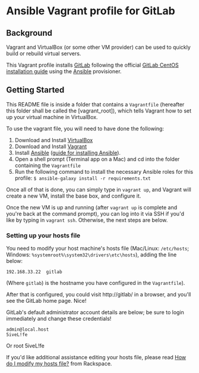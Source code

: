 # Ansible Vagrant profile for GitLab

## Background

Vagrant and VirtualBox (or some other VM provider) can be used to quickly build or rebuild virtual servers.

This Vagrant profile installs [GitLab](https://github.com/gitlabhq/) following the official [GitLab CentOS installation guide](https://github.com/gitlabhq/gitlab-recipes/blob/master/install/centos/README.md) using the [Ansible](http://www.ansible.com/) provisioner.

## Getting Started

This README file is inside a folder that contains a `Vagrantfile` (hereafter this folder shall be called the [vagrant_root]), which tells Vagrant how to set up your virtual machine in VirtualBox.

To use the vagrant file, you will need to have done the following:

  1. Download and Install [VirtualBox](https://www.virtualbox.org/wiki/Downloads)
  2. Download and Install [Vagrant](http://downloads.vagrantup.com/)
  3. Install [Ansible](http://ansibleworks.com/) ([guide for installing Ansible](http://docs.ansible.com/intro_installation.html)).
  4. Open a shell prompt (Terminal app on a Mac) and cd into the folder containing the `Vagrantfile`
  5. Run the following command to install the necessary Ansible roles for this profile: `$ ansible-galaxy install -r requirements.txt`

Once all of that is done, you can simply type in `vagrant up`, and Vagrant will create a new VM, install the base box, and configure it.

Once the new VM is up and running (after `vagrant up` is complete and you're back at the command prompt), you can log into it via SSH if you'd like by typing in `vagrant ssh`. Otherwise, the next steps are below.

### Setting up your hosts file

You need to modify your host machine's hosts file (Mac/Linux: `/etc/hosts`; Windows: `%systemroot%\system32\drivers\etc\hosts`), adding the line below:

    192.168.33.22  gitlab

(Where `gitlab`) is the hostname you have configured in the `Vagrantfile`).

After that is configured, you could visit http://gitlab/ in a browser, and you'll see the GitLab home page. Nice!

GitLab's default administrator account details are below; be sure to login immediately and change these credentials!

    admin@local.host
    5iveL!fe

Or
    root
    5iveL!fe
  

If you'd like additional assistance editing your hosts file, please read [How do I modify my hosts file?](http://www.rackspace.com/knowledge_center/article/how-do-i-modify-my-hosts-file) from Rackspace.
